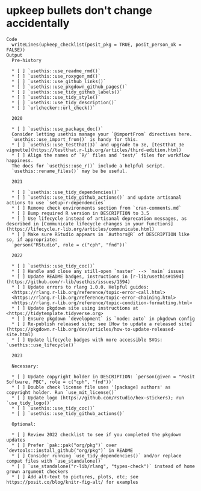 # upkeep bullets don't change accidentally

    Code
      writeLines(upkeep_checklist(posit_pkg = TRUE, posit_person_ok = FALSE))
    Output
      Pre-history
      
      * [ ] `usethis::use_readme_rmd()`
      * [ ] `usethis::use_roxygen_md()`
      * [ ] `usethis::use_github_links()`
      * [ ] `usethis::use_pkgdown_github_pages()`
      * [ ] `usethis::use_tidy_github_labels()`
      * [ ] `usethis::use_tidy_style()`
      * [ ] `usethis::use_tidy_description()`
      * [ ] `urlchecker::url_check()`
      
      2020
      
      * [ ] `usethis::use_package_doc()`
      Consider letting usethis manage your `@importFrom` directives here.
      `usethis::use_import_from()` is handy for this.
      * [ ] `usethis::use_testthat(3)` and upgrade to 3e, [testthat 3e vignette](https://testthat.r-lib.org/articles/third-edition.html)
      * [ ] Align the names of `R/` files and `test/` files for workflow happiness.
      The docs for `usethis::use_r()` include a helpful script.
      `usethis::rename_files()` may be be useful.
      
      2021
      
      * [ ] `usethis::use_tidy_dependencies()`
      * [ ] `usethis::use_tidy_github_actions()` and update artisanal actions to use `setup-r-dependencies`
      * [ ] Remove check environments section from `cran-comments.md`
      * [ ] Bump required R version in DESCRIPTION to 3.5
      * [ ] Use lifecycle instead of artisanal deprecation messages, as described in [Communicate lifecycle changes in your functions](https://lifecycle.r-lib.org/articles/communicate.html)
      * [ ] Make sure RStudio appears in `Authors@R` of DESCRIPTION like so, if appropriate:
      `person("RStudio", role = c("cph", "fnd"))`
      
      2022
      
      * [ ] `usethis::use_tidy_coc()`
      * [ ] Handle and close any still-open `master` --> `main` issues
      * [ ] Update README badges, instructions in [r-lib/usethis#1594](https://github.com/r-lib/usethis/issues/1594)
      * [ ] Update errors to rlang 1.0.0. Helpful guides:
      <https://rlang.r-lib.org/reference/topic-error-call.html>
      <https://rlang.r-lib.org/reference/topic-error-chaining.html>
      <https://rlang.r-lib.org/reference/topic-condition-formatting.html>
      * [ ] Update pkgdown site using instructions at <https://tidytemplate.tidyverse.org>
      * [ ] Ensure pkgdown `development` is `mode: auto` in pkgdown config
      * [ ] Re-publish released site; see [How to update a released site](https://pkgdown.r-lib.org/dev/articles/how-to-update-released-site.html)
      * [ ] Update lifecycle badges with more accessible SVGs: `usethis::use_lifecycle()`
      
      2023
      
      Necessary:
      
      * [ ] Update copyright holder in DESCRIPTION: `person(given = "Posit Software, PBC", role = c("cph", "fnd"))`
      * [ ] Double check license file uses '[package] authors' as copyright holder. Run `use_mit_license()`
      * [ ] Update logo (https://github.com/rstudio/hex-stickers); run `use_tidy_logo()`
      * [ ] `usethis::use_tidy_coc()`
      * [ ] `usethis::use_tidy_github_actions()`
      
      Optional:
      
      * [ ] Review 2022 checklist to see if you completed the pkgdown updates
      * [ ] Prefer `pak::pak("org/pkg")` over `devtools::install_github("org/pkg")` in README
      * [ ] Consider running `use_tidy_dependencies()` and/or replace compat files with `use_standalone()`
      * [ ] `use_standalone("r-lib/rlang", "types-check")` instead of home grown argument checkers
      * [ ] Add alt-text to pictures, plots, etc; see https://posit.co/blog/knitr-fig-alt/ for examples
      

